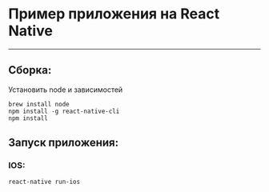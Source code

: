 # Пример приложения на React Native ##

----------
## Сборка:
Установить node и зависимостей
```
brew install node
npm install -g react-native-cli
npm install
```


## Запуск приложения:

### IOS:
```
react-native run-ios
```
